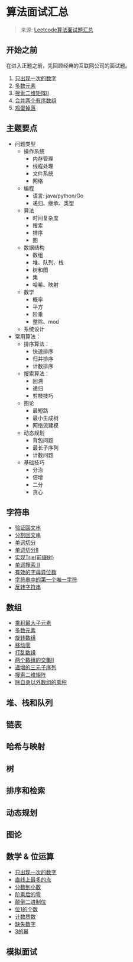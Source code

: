 # 算法面试汇总

> 来源: [Leetcode算法面试题汇总](https://leetcode.cn/leetbook/detail/top-interview-questions/) 

## 开始之前
在进入正题之前，先回顾经典的互联网公司的面试题。

1. [只出现一次的数字](/coding/algorithm/leetcode/P00136.md)
2. [多数元素](/coding/algorithm/leetcode/P00169.md)
3. [搜索二维矩阵Ⅱ](/coding/algorithm/leetcode/P00240.md)
4. [合并两个有序数组](/coding/algorithm/leetcode/P00088.md)
5. [鸡蛋掉落](/coding/algorithm/leetcode/P00887.md)

## 主题要点

* 问题类型
    * 操作系统
        * 内存管理
        * 线程处理
        * 文件系统
        * 网络
    * 编程
        * 语言: java/python/Go
        * 递归、继承、类型
    * 算法
        * 时间复杂度
        * 搜索
        * 排序
        * 图
    * 数据结构
        * 数组
        * 堆、队列、栈
        * 树和图
        * 集
        * 哈希、映射
    * 数学
        * 概率
        * 平方
        * 阶乘
        * 整除、mod
    * 系统设计
* 常用算法：
    * 排序算法：
        * 快速排序
        * 归并排序
        * 计数排序
    * 搜索算法：
        * 回溯
        * 递归
        * 剪枝技巧
    * 图论
        * 最短路
        * 最小生成树
        * 网络流建模
    * 动态规划
        * 背包问题
        * 最长子序列
        * 计数问题
    * 基础技巧
        * 分治
        * 倍增
        * 二分
        * 贪心

## 字符串
* [验证回文串](/coding/algorithm/leetcode/P00125.md)
* [分割回文串](/coding/algorithm/leetcode/P00131.md)
* [单词切分](/coding/algorithm/leetcode/P00139.md)
* [单词切分Ⅱ](/coding/algorithm/leetcode/P00140.md)
* [实现Trie(前缀树)](/coding/algorithm/leetcode/P00208.md)
* [单词搜索 II](/coding/algorithm/leetcode/P00212.md)
* [有效的字母异位数](/coding/algorithm/leetcode/P00242.md)
* [字符串中的第一个唯一字符](/coding/algorithm/leetcode/P00387.md)
* [反转字符串](/coding/algorithm/leetcode/P00344.md)

## 数组

* [乘积最大子元素](/coding/algorithm/leetcode/P0052.md)
* [多数元素](/coding/algorithm/leetcode/P00169.md)
* [旋转数组](/coding/algorithm/leetcode/P00189.md)
* [移动零](/coding/algorithm/leetcode/P00283.md)
* [打乱数组](/coding/algorithm/leetcode/P00234.md)
* [两个数组的交集II](/coding/algorithm/leetcode/P00350.md)
* [递增的三元子序列](/coding/algorithm/leetcode/P00334.md)
* [搜索二维矩阵](/coding/algorithm/leetcode/P00240.md)
* [除自身以外数组的乘积](/coding/algorithm/leetcode/P00238.md)

## 堆、栈和队列

## 链表

## 哈希与映射

## 树

## 排序和检索

## 动态规划

## 图论

## 数学 & 位运算

- [只出现一次的数字](/coding/algorithm/leetcode/P00136.md)
- [直线上最多的点](/coding/algorithm/leetcode/P00149.md)
- [分数到小数](/coding/algorithm/leetcode/P00166.md)
- [阶乘后的零](/coding/algorithm/leetcode/P00172.md)
- [颠倒二进制位](/coding/algorithm/leetcode/P00190.md)
- [位1的个数](/coding/algorithm/leetcode/P00191.md)
- [计数质数](/coding/algorithm/leetcode/P00204.md)
- [缺失数字](/coding/algorithm/leetcode/P00268.md)
- [3的幂](/coding/algorithm/leetcode/P00326.md)

## 模拟面试
